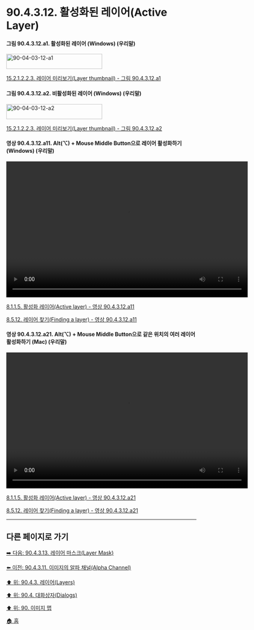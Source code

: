 # 90.4.3.12. 활성화된 레이어(Active Layer)

<a id="90-04-03-12-a1"></a>

#### 그림 90.4.3.12.a1. 활성화된 레이어 (Windows) (우리말)
<img width="254" height="40" alt="90-04-03-12-a1" src="https://github.com/wonder13662/gimp/assets/15767104/c2fae760-5fea-4134-a7f7-dd8b735bf04a" />

[15.2.1.2.2.3. 레이어 미리보기(Layer thumbnail) - 그림 90.4.3.12.a1](./15-02-01-02-02-03-layer_thumbnail.md#90-04-03-12-a1)

<a id="90-04-03-12-a2"></a>

#### 그림 90.4.3.12.a2. 비활성화된 레이어 (Windows) (우리말)
<img width="254" height="40" alt="90-04-03-12-a2" src="https://github.com/wonder13662/gimp/assets/15767104/2a9325af-952e-428a-b93b-01d010712edc" />

[15.2.1.2.2.3. 레이어 미리보기(Layer thumbnail) - 그림 90.4.3.12.a2](./15-02-01-02-02-03-layer_thumbnail.md#90-04-03-12-a2)

<a id="90-04-03-12-a11"></a>

#### 영상 90.4.3.12.a11. Alt(⌥) + Mouse Middle Button으로 레이어 활성화하기 (Windows) (우리말)
<video controls="controls" width="640" height="360" src="https://github.com/wonder13662/gimp/assets/15767104/f59e6885-7269-488e-a8f5-51f5952ae7b0"></video>

[8.1.1.5. 활성화 레이어(Active layer) - 영상 90.4.3.12.a11](./08-01-01-05-active_layer.md#90-04-03-12-a11)

[8.5.12. 레이어 찾기(Finding a layer) - 영상 90.4.3.12.a11](./08-05-12-finding_a_layer.md#90-04-03-12-a11)

<a id="90-04-03-12-a21"></a>

#### 영상 90.4.3.12.a21. Alt(⌥) + Mouse Middle Button으로 같은 위치의 여러 레이어 활성화하기 (Mac) (우리말)
<video controls="controls" width="640" height="360" src="https://github.com/wonder13662/gimp/assets/15767104/ed6cbb18-0e70-4b9a-9a87-482d6743ce71"></video>

[8.1.1.5. 활성화 레이어(Active layer) - 영상 90.4.3.12.a21](./08-01-01-05-active_layer.md#90-04-03-12-a21)

[8.5.12. 레이어 찾기(Finding a layer) - 영상 90.4.3.12.a21](./08-05-12-finding_a_layer.md#90-04-03-12-a21)

***

## 다른 페이지로 가기

[➡️ 다음: 90.4.3.13. 레이어 마스크(Layer Mask)](./90-04-03-13-layer_mask.md)

[⬅️ 이전: 90.4.3.11. 이미지의 알파 채널(Alpha Channel)](./90-04-03-11-alpha_channel.md)

[⬆️ 위: 90.4.3. 레이어(Layers)](./90-04-03-00-layers.md)

[⬆️ 위: 90.4. 대화상자(Dialogs)](./90-04-00-dialogs.md)

[⬆️ 위: 90. 이미지 맵](./90-00-image-map.md)

[🏠 홈](./00-home.md)
